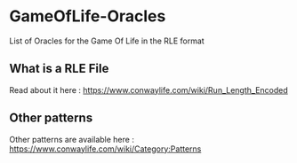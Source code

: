 # GameOfLife-Oracles
List of Oracles for the Game Of Life in the RLE format

## What is a RLE File
Read about it here : <https://www.conwaylife.com/wiki/Run_Length_Encoded>

## Other patterns

Other patterns are available here : <https://www.conwaylife.com/wiki/Category:Patterns>
